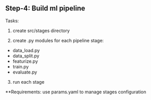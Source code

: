 ## Step-4: Build ml pipeline

Tasks:

1. create src/stages directory

2. create .py modules for each pipeline stage:

- data_load.py
- data_split.py
- featurize.py
- train.py
- evaluate.py
 
3. run each stage

**Requirements: use params.yaml to manage stages configuration